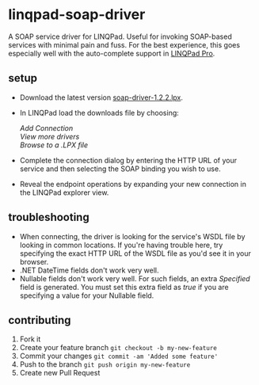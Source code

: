 # linqpad-soap-driver

A SOAP service driver for LINQPad. Useful for invoking SOAP-based services with minimal pain and fuss. For the best experience, this goes especially well with the auto-complete support in [LINQPad Pro](http://www.linqpad.net/Purchase.aspx).

## setup

- Download the latest version [soap-driver-1.2.2.lpx](http://dylanmei.s3.amazonaws.com/linqpad-drivers/soap-driver-1.2.2.lpx). 
- In LINQPad load the downloads file by choosing:

   *Add Connection*  
   *View more drivers*  
   *Browse to a .LPX file*

- Complete the connection dialog by entering the HTTP URL of your service and then selecting the SOAP binding you wish to use.
- Reveal the endpoint operations by expanding your new connection in the LINQPad explorer view.

## troubleshooting
* When connecting, the driver is looking for the service's WSDL file by looking in common locations. If you're having trouble here, try specifying the exact HTTP URL of the WSDL file as you'd see it in your browser.
* .NET DateTime fields don't work very well.
* Nullable fields don't work very well. For such fields, an extra *Specified* field is generated. You must set this extra field as *true* if you are specifying a value for your Nullable field.

## contributing

1. Fork it
2. Create your feature branch `git checkout -b my-new-feature`
3. Commit your changes `git commit -am 'Added some feature'`
4. Push to the branch `git push origin my-new-feature`
5. Create new Pull Request
